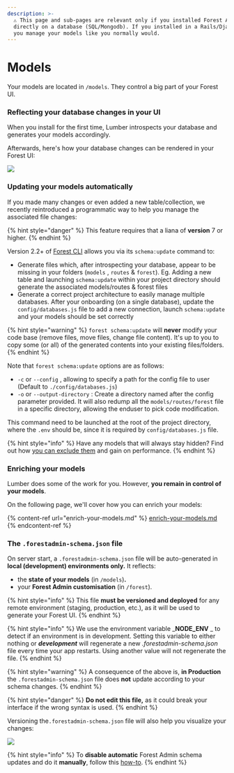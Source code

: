 ```yaml
---
description: >-
  ⚠️ This page and sub-pages are relevant only if you installed Forest Admin
  directly on a database (SQL/Mongodb). If you installed in a Rails/Django app,
  you manage your models like you normally would.
---
```


# Models

Your models are located in `/models`. They control a big part of your Forest UI.

### Reflecting your database changes in your UI

When you install for the first time, Lumber introspects your database and generates your models accordingly.

Afterwards, here's how your database changes can be rendered in your Forest UI:

![](https://blobscdn.gitbook.com/v0/b/gitbook-28427.appspot.com/o/assets%2F-LR7SWfEwsNtj\_ZiSkSA%2F-Ls1EQmDxL\_CUA3Np9vM%2F-Ls1EWLDCR-omQ2cNfg5%2FForest-doc-models.jpg?alt=media\&token=f233e868-df07-4071-bcb3-c332304706f8)

### Updating your models automatically

If you made many changes or even added a new table/collection, we recently reintroduced a programmatic way to help you manage the associated file changes:

{% hint style="danger" %}
This feature requires that a liana of **version** 7 or higher.
{% endhint %}

Version 2.2+ of [Forest CLI](https://www.npmjs.com/package/forest-cli) allows you via its `schema:update` command to:

* Generate files which, after introspecting your database, appear to be missing in your folders (`models` , `routes` & `forest`). Eg. Adding a new table and launching `schema:update` within your project directory should generate the associated models/routes & forest files
* Generate a correct project architecture to easily manage multiple databases. After your onboarding (on a single database), update the `config/databases.js` file to add a new connection, launch `schema:update` and your models should be set correctly

{% hint style="warning" %}
`forest schema:update` will **never** modify your code base (remove files, move files, change file content). It's up to you to copy some (or all) of the generated contents into your existing files/folders.
{% endhint %}

Note that `forest schema:update` options are as follows:

* `-c` or `--config` , allowing to specify a path for the config file to user (Default to `./config/databases.js`)
* `-o` or `--output-directory` : Create a directory named after the config parameter provided. It will also redump all the `models/routes/forest` file in a specific directory, allowing the enduser to pick code modification.

This command need to be launched at the root of the project directory, where the `.env` should be, since it is required by `config/databases.js` file.&#x20;

{% hint style="info" %}
Have any models that will always stay hidden? Find out how [you can exclude them](../../how-tos/settings/include-exclude-models.md) and gain on performance.
{% endhint %}

### Enriching your models

Lumber does some of the work for you. However, **you remain in control of your models**.

On the following page, we'll cover how you can enrich your models:

{% content-ref url="enrich-your-models.md" %}
[enrich-your-models.md](enrich-your-models.md)
{% endcontent-ref %}



### The `.forestadmin-schema.json` file

On server start, a `.forestadmin-schema.json` file will be auto-generated in **local (development) environments only.** It reflects:&#x20;

* the **state of your models** (in `/models`)**.**
* your **Forest Admin customisation** (in `/forest`).

{% hint style="info" %}
This file **must be versioned and deployed** for any remote environment (staging, production, etc.), as it will be used to generate your Forest UI.
{% endhint %}

{% hint style="info" %}
We use the environment variable _**NODE\_ENV**  _  to detect if an environment is in development. Setting this variable to either nothing or _**development**_ will regenerate a new _.forestadmin-schema.json_ file every time your app restarts. Using another value will not regenerate the file.
{% endhint %}

{% hint style="warning" %}
A consequence of the above is, **in Production** the `.forestadmin-schema.json` file does **not** update according to your schema changes.
{% endhint %}

{% hint style="danger" %}
**Do not edit this file,** as it could break your interface if the wrong syntax is used.
{% endhint %}

Versioning the`.forestadmin-schema.json` file will also help you visualize your changes:

![](https://blobscdn.gitbook.com/v0/b/gitbook-28427.appspot.com/o/assets%2F-LR7SWfEwsNtj\_ZiSkSA%2F-LcecOC6sl4pvNT7gLKI%2F-LcecRPYz9T0g\_e16FWT%2Fversioning.png?alt=media\&token=ded5a007-ccc7-4dd9-82ee-f939cf667a9f)

{% hint style="info" %}
To **disable automatic** Forest Admin schema updates and do it **manually**, follow this [how-to](https://docs.forestadmin.com/documentation/v/v4/how-tos/disable-automatic-forest-admin-schema-update).
{% endhint %}
